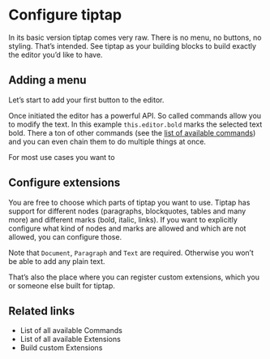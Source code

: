 # Configure tiptap

In its basic version tiptap comes very raw. There is no menu, no buttons, no styling. That’s intended. See tiptap as your building blocks to build exactly the editor you’d like to have.

## Adding a menu

Let’s start to add your first button to the editor.

<demo name="SimpleMenuBar" highlight="5-11" />

Once initiated the editor has a powerful API. So called commands allow you to modify the text. In this example `this.editor.bold` marks the selected text bold. There a ton of other commands (see the [list of available commands](/commands/)) and you can even chain them to do multiple things at once.

For most use cases you want to

## Configure extensions

You are free to choose which parts of tiptap you want to use. Tiptap has support for different nodes (paragraphs, blockquotes, tables and many more) and different marks (bold, italic, links). If you want to explicitly configure what kind of nodes and marks are allowed and which are not allowed, you can configure those.

Note that `Document`, `Paragraph` and `Text` are required. Otherwise you won’t be able to add any plain text.

<demo name="ExtensionConfiguration" highlight="10-13,30-33" />

That’s also the place where you can register custom extensions, which you or someone else built for tiptap.

## Related links

* List of all available Commands
* List of all available Extensions
* Build custom Extensions